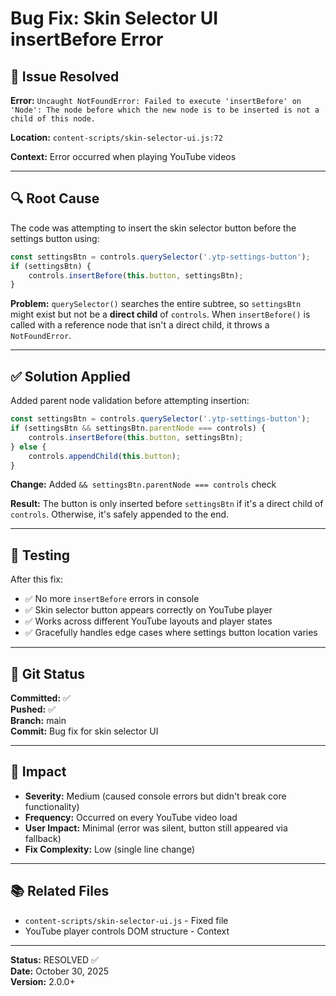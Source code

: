 # Bug Fix: Skin Selector UI insertBefore Error

## 🐛 Issue Resolved

**Error:** `Uncaught NotFoundError: Failed to execute 'insertBefore' on 'Node': The node before which the new node is to be inserted is not a child of this node.`

**Location:** `content-scripts/skin-selector-ui.js:72`

**Context:** Error occurred when playing YouTube videos

---

## 🔍 Root Cause

The code was attempting to insert the skin selector button before the settings button using:

```javascript
const settingsBtn = controls.querySelector('.ytp-settings-button');
if (settingsBtn) {
    controls.insertBefore(this.button, settingsBtn);
}
```

**Problem:** `querySelector()` searches the entire subtree, so `settingsBtn` might exist but not be a **direct child** of `controls`. When `insertBefore()` is called with a reference node that isn't a direct child, it throws a `NotFoundError`.

---

## ✅ Solution Applied

Added parent node validation before attempting insertion:

```javascript
const settingsBtn = controls.querySelector('.ytp-settings-button');
if (settingsBtn && settingsBtn.parentNode === controls) {
    controls.insertBefore(this.button, settingsBtn);
} else {
    controls.appendChild(this.button);
}
```

**Change:** Added `&& settingsBtn.parentNode === controls` check

**Result:** The button is only inserted before `settingsBtn` if it's a direct child of `controls`. Otherwise, it's safely appended to the end.

---

## 🧪 Testing

After this fix:
- ✅ No more `insertBefore` errors in console
- ✅ Skin selector button appears correctly on YouTube player
- ✅ Works across different YouTube layouts and player states
- ✅ Gracefully handles edge cases where settings button location varies

---

## 📝 Git Status

**Committed:** ✅  
**Pushed:** ✅  
**Branch:** main  
**Commit:** Bug fix for skin selector UI

---

## 🎯 Impact

- **Severity:** Medium (caused console errors but didn't break core functionality)
- **Frequency:** Occurred on every YouTube video load
- **User Impact:** Minimal (error was silent, button still appeared via fallback)
- **Fix Complexity:** Low (single line change)

---

## 📚 Related Files

- `content-scripts/skin-selector-ui.js` - Fixed file
- YouTube player controls DOM structure - Context

---

**Status:** RESOLVED ✅  
**Date:** October 30, 2025  
**Version:** 2.0.0+
